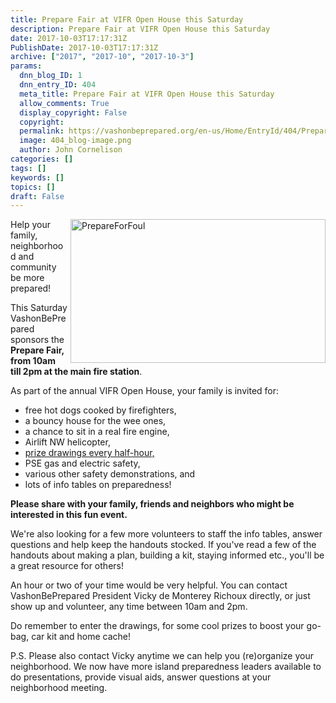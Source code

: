 ```yaml
---
title: Prepare Fair at VIFR Open House this Saturday
description: Prepare Fair at VIFR Open House this Saturday
date: 2017-10-03T17:17:31Z
PublishDate: 2017-10-03T17:17:31Z
archive: ["2017", "2017-10", "2017-10-3"]
params:
  dnn_blog_ID: 1
  dnn_entry_ID: 404
  meta_title: Prepare Fair at VIFR Open House this Saturday
  allow_comments: True
  display_copyright: False
  copyright:
  permalink: https://vashonbeprepared.org/en-us/Home/EntryId/404/Prepare-Fair-at-VIFR-Open-House-this-Saturday
  image: 404_blog-image.png
  author: John Cornelison
categories: []
tags: []
keywords: []
topics: []
draft: False
---
```


<p><a href="./images/404/Windows-Live-Writer-bb637e0bc259_8EB3-PrepareForFoul_2.jpg"><img title="PrepareForFoul" style="border-top: 0px; border-right: 0px; background-image: none; border-bottom: 0px; float: right; padding-top: 0px; padding-left: 0px; border-left: 0px; margin: 0px 0px 5px 5px; display: inline; padding-right: 0px" border="0" alt="PrepareForFoul" src="./images/404/Windows-Live-Writer-bb637e0bc259_8EB3-PrepareForFoul_thumb.jpg" width="408" align="right" height="230" /></a>Help your family, neighborhood and community be more prepared! </p>  <p>This Saturday VashonBePrepared sponsors the<b> Prepare Fair,&#160; from 10am till 2pm at the main fire station</b>. </p>  <p>As part of the annual VIFR Open House, your family is invited for:</p>  <ul>   <li>free hot dogs cooked by firefighters, </li>    <li>a bouncy house for the wee ones, </li>    <li>a chance to sit in a real fire engine, </li>    <li>Airlift NW helicopter, </li>    <li><u>prize drawings every half-hour,</u> </li>    <li>PSE gas and electric safety, </li>    <li>various other safety demonstrations, and </li>    <li>lots of info tables on preparedness!</li> </ul>  <p><b></b></p>  <p><b>Please share with your family, friends and neighbors who might be interested in this fun event.</b></p>  <p>We're also looking for a few more volunteers to staff the info tables, answer questions and help keep the handouts stocked. If you've read a few of the handouts about making a plan, building a kit, staying informed etc., you'll be a great resource for others!</p>  <p>An hour or two of your time would be very helpful. You can contact VashonBePrepared President Vicky de Monterey Richoux directly, or just show up and volunteer, any time between 10am and 2pm. </p>  <p>Do remember to enter the drawings, for some cool prizes to boost your go-bag, car kit and home cache!</p>  <p>P.S. Please also contact Vicky anytime we can help you (re)organize your neighborhood. We now have more island preparedness leaders available to do presentations, provide visual aids, answer questions at your neighborhood meeting. </p>
